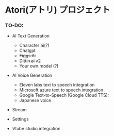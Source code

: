 # Atori(アトリ) プロジェクト

### TO-DO:
  - AI Text Generation 
    - Character ai(?)
    - Chatgpt
    - ~~Figgs Ai~~
    - ~~Dittin ai v2~~
    - Your own model (?)

 - AI Voice Generation
    - Eleven labs text to speech integration
    - Microsoft azure text to speech integration
    - Google Text-to-Speech (Google Cloud TTS):
    - Japanese voice
 - Stream
 - Settings
 - Vtube studio integration
